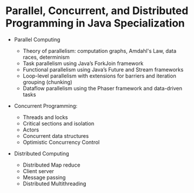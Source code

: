  # Parallel, Concurrent, and Distributed Programming in Java Specialization

* Parallel Computing

	* Theory of parallelism: computation graphs, Amdahl's Law, data races, determinism
	* Task parallelism using Java’s ForkJoin framework
	* Functional parallelism using Java’s Future and Stream frameworks
	* Loop-level parallelism with extensions for barriers and iteration grouping (chunking)
	* Dataflow parallelism using the Phaser framework and data-driven tasks

* Concurrent Programming:
	* Threads and locks
	* Critical sections and isolation
	* Actors
	* Concurrent data structures
	* Optimistic Concurrency Control

* Distributed Computing
	* Distributed Map reduce
	* Client server
	* Message passing
	* Distributed Multithreading
